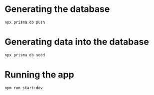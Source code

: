 # Generating the database

```
npx prisma db push
```

# Generating data into the database

```
npx prisma db seed
```

# Running the app

```
npm run start:dev
```